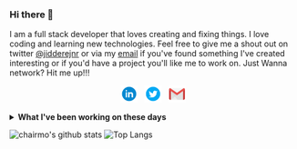 ### Hi there 👋

I am a full stack developer that loves creating and fixing things. I love coding and learning new technologies. 
Feel free to give me a shout out on twitter [@jidderejnr](https://twitter.com/jidderejnr) or via my [email](mailto:young4moni@gmail.com) if you've found something I've created interesting or if you'd have a project you'll like me to work on. Just Wanna network? Hit me up!!!

<p align='center'>
<a href="https://www.linkedin.com/in/jidderejnr/"><img height="30" src="https://github.com/chairmo/chairmo/blob/master/linkedin.png?raw=true"></a>&nbsp;&nbsp;
<a href="https://twitter.com/jidderejnr"><img height="30" src="https://github.com/chairmo/chairmo/blob/master/twitter.png?raw=true"></a>&nbsp;&nbsp;
<a href="mailto:young4moni@gmail.com"><img height="30" src="https://github.com/chairmo/chairmo/blob/master/mail.png?raw=true"></a>
</p>

<details>
 <summary><strong>What I've been working on these days</strong></summary>
 <ul>
   <li> Efficient software architecture </li>
   <li> Spring Batch and Microservice architecture </li>
   <li> Spring Cloud </li>

   <li> Kubernetes</li>
   <li> Vue Framework</li>
  </ul>
</details>

![chairmo's github stats](https://github-readme-stats.vercel.app/api?username=chairmo&hide=contribs,prs&show_icons=true&hide_border=true&title_color=000)
![Top Langs](https://github-readme-stats.vercel.app/api/top-langs/?username=chairmo&layout=compact&hide_border=true)

<!--
**chairmo/chairmo** is a ✨ _special_ ✨ repository because its `README.md` (this file) appears on your GitHub profile.

Here are some ideas to get you started:

- 🔭 I’m currently working on ...
- 🌱 I’m currently learning ...
- 👯 I’m looking to collaborate on ...
- 🤔 I’m looking for help with ...
- 💬 Ask me about ...
- 📫 How to reach me: ...
- 😄 Pronouns: ...
- ⚡ Fun fact: ...
-->
